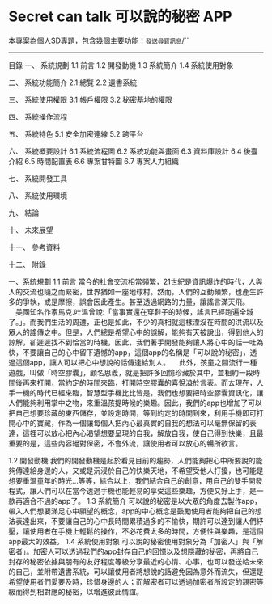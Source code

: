 Secret can talk 可以說的秘密 APP
===========================
本專案為個人SD專題，包含幾個主要功能：`發送尋寶訊息`/``

****
目錄
一、 系統規劃
 1.1 前言
 1.2 開發動機
 1.3 系統簡介
 1.4 系統使用對象

 二、 系統功能簡介
 2.1 總覽
 2.2 遺書系統

 三、 系統使用權限
 3.1 帳戶權限
 3.2 秘密基地的權限

 四、 系統操作流程

 五、 系統特色
5.1 安全加密連線
5.2 跨平台


 六、 系統概要設計
 6.1 系統流程圖
 6.2 系統功能與畫面
 6.3 資料庫設計
 6.4 後臺介紹
 6.5 時間配置表
 6.6 專案甘特圖
 6.7 專案人力組織

 七、 系統開發工具

 八、 系統使用環境

 九、 結論

 十、 未來展望

 十一、 參考資料

 十二、 附錄


一、系統規劃
1.1 前言
     當今的社會交流相當頻繁，21世紀是資訊爆炸的時代，人與人的交流也隨之而緊密，世界猶如一座地球村。然而，人們的互動頻繁，也產生許多的爭執，或是摩擦，誤會因此產生。甚至透過網路的力量，讓謠言滿天飛。
　美國知名作家馬克.吐溫曾說:「當事實還在穿鞋子的時候，謠言已經跑遍全城了。」。而我們生活的周遭，正也是如此，不少的真相就這樣湮沒在時間的洪流以及眾人的謠傳之中。但是，人們總是希望心中的誤解，能夠有天被說出，得到他人的諒解，卻遲遲找不到恰當的時機，因此，我們著手開發能夠讓人將心中的話一吐為快，不要讓自己的心中留下遺憾的app，這個app的名稱是「可以說的秘密」，透過這個app，讓人可以把心中想說的話傳達給別人。
　此外，孩童之間流行一種遊戲，叫做「時空膠囊」，顧名思義，就是把許多回憶珍藏於其中，並相約一段時間後再來打開，當約定的時間來臨，打開時空膠囊的喜悅溢於言表。而ㄊ現在，人手一機的時代已經來臨，智慧型手機比比皆是，我們也想要把時空膠囊資訊化，讓人們能夠利用掌中之物，來重溫孩提時候的樂趣。因此，我們的app也增加了可以把自己想要珍藏的東西儲存，並設定時間，等到約定的時間到來，利用手機即可打開心中的寶藏，作為一個讓每個人把內心最真實的自我的想法可以毫無保留的表達，這裡可以放心把內心渴望想要呈現的自我，解放自我，使自己得到快樂，且最重要的是，這些內容絕對保密，不會外流，讓使用者可以放心的暢所欲言。

1.2 開發動機
        我們的開發動機是起於看見目前的趨勢，人們能夠把心中所要說的能夠傳達給身邊的人，又或是沉浸於自己的快樂天地，不希望受他人打擾，也可能是想要重溫童年的時光...等等，綜合以上，我們結合自己的創意，用自己的雙手開發程式，讓人們可以在當今透過手機也能輕易的享受這些樂趣，方便又好上手，是一款再適合不過的app了。
1.3 系統簡介
        可以說的秘密是以大眾的角度去製作app，帶入人們想要滿足心中願望的概念，app的中心概念是鼓勵使用者能夠把自己的想法表達出來，不要讓自己的心中長時間累積過多的不愉快，期許可以達到讓人們紓壓，讓使用者在手機上輕鬆的操作，不必花費太多的時間，方便性與樂趣，是這個app最大的效益。
1.4 系統使用對象
        可以說的秘密使用對象分為「加密人」與「解密者」。加密人可以透過我們的app封存自己的回憶以及想隱藏的秘密，再將自己封存的秘密依據與朋有的友好程度等級分享最近的心情、心事，也可以發送給未來的自己，並附帶遺書系統，可以讓使用者將想說的話避免因為意外而流失，但還是希望使用者們愛要及時，珍惜身邊的人；而解密者可以透過加密者所設定的親密等級而得到相對應的秘密，以增進彼此情誼。
